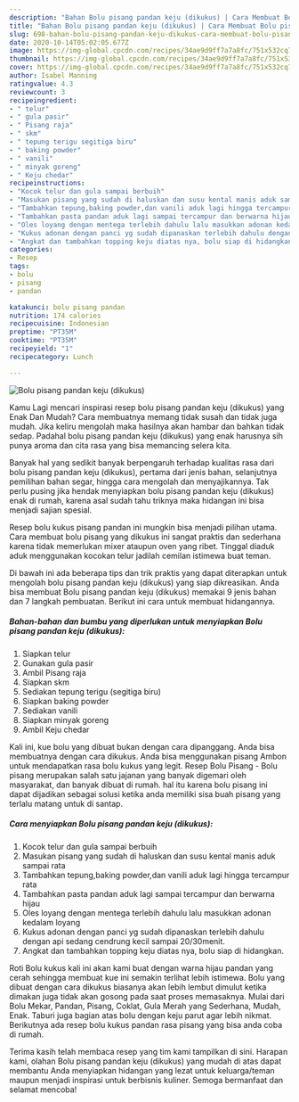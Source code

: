 ```yaml
---
description: "Bahan Bolu pisang pandan keju (dikukus) | Cara Membuat Bolu pisang pandan keju (dikukus) Yang Enak Dan Lezat"
title: "Bahan Bolu pisang pandan keju (dikukus) | Cara Membuat Bolu pisang pandan keju (dikukus) Yang Enak Dan Lezat"
slug: 698-bahan-bolu-pisang-pandan-keju-dikukus-cara-membuat-bolu-pisang-pandan-keju-dikukus-yang-enak-dan-lezat
date: 2020-10-14T05:02:05.677Z
image: https://img-global.cpcdn.com/recipes/34ae9d9ff7a7a8fc/751x532cq70/bolu-pisang-pandan-keju-dikukus-foto-resep-utama.jpg
thumbnail: https://img-global.cpcdn.com/recipes/34ae9d9ff7a7a8fc/751x532cq70/bolu-pisang-pandan-keju-dikukus-foto-resep-utama.jpg
cover: https://img-global.cpcdn.com/recipes/34ae9d9ff7a7a8fc/751x532cq70/bolu-pisang-pandan-keju-dikukus-foto-resep-utama.jpg
author: Isabel Manning
ratingvalue: 4.3
reviewcount: 3
recipeingredient:
- " telur"
- " gula pasir"
- " Pisang raja"
- " skm"
- " tepung terigu segitiga biru"
- " baking powder"
- " vanili"
- " minyak goreng"
- " Keju chedar"
recipeinstructions:
- "Kocok telur dan gula sampai berbuih"
- "Masukan pisang yang sudah di haluskan dan susu kental manis aduk sampai rata"
- "Tambahkan tepung,baking powder,dan vanili aduk lagi hingga tercampur rata"
- "Tambahkan pasta pandan aduk lagi sampai tercampur dan berwarna hijau"
- "Oles loyang dengan mentega terlebih dahulu lalu masukkan adonan kedalam loyang"
- "Kukus adonan dengan panci yg sudah dipanaskan terlebih dahulu dengan api sedang cendrung kecil sampai 20/30menit."
- "Angkat dan tambahkan topping keju diatas nya, bolu siap di hidangkan."
categories:
- Resep
tags:
- bolu
- pisang
- pandan

katakunci: bolu pisang pandan 
nutrition: 174 calories
recipecuisine: Indonesian
preptime: "PT35M"
cooktime: "PT35M"
recipeyield: "1"
recipecategory: Lunch

---
```



![Bolu pisang pandan keju (dikukus)](https://img-global.cpcdn.com/recipes/34ae9d9ff7a7a8fc/751x532cq70/bolu-pisang-pandan-keju-dikukus-foto-resep-utama.jpg)

Kamu Lagi mencari inspirasi resep bolu pisang pandan keju (dikukus) yang Enak Dan Mudah? Cara membuatnya memang tidak susah dan tidak juga mudah. Jika keliru mengolah maka hasilnya akan hambar dan bahkan tidak sedap. Padahal bolu pisang pandan keju (dikukus) yang enak harusnya sih punya aroma dan cita rasa yang bisa memancing selera kita.

Banyak hal yang sedikit banyak berpengaruh terhadap kualitas rasa dari bolu pisang pandan keju (dikukus), pertama dari jenis bahan, selanjutnya pemilihan bahan segar, hingga cara mengolah dan menyajikannya. Tak perlu pusing jika hendak menyiapkan bolu pisang pandan keju (dikukus) enak di rumah, karena asal sudah tahu triknya maka hidangan ini bisa menjadi sajian spesial.

Resep bolu kukus pisang pandan ini mungkin bisa menjadi pilihan utama. Cara membuat bolu pisang yang dikukus ini sangat praktis dan sederhana karena tidak memerlukan mixer ataupun oven yang ribet. Tinggal diaduk aduk menggunakan kocokan telur jadilah cemilan istimewa buat teman.


Di bawah ini ada beberapa tips dan trik praktis yang dapat diterapkan untuk mengolah bolu pisang pandan keju (dikukus) yang siap dikreasikan. Anda bisa membuat Bolu pisang pandan keju (dikukus) memakai 9 jenis bahan dan 7 langkah pembuatan. Berikut ini cara untuk membuat hidangannya.

<!--inarticleads1-->

##### Bahan-bahan dan bumbu yang diperlukan untuk menyiapkan Bolu pisang pandan keju (dikukus):

1. Siapkan  telur
1. Gunakan  gula pasir
1. Ambil  Pisang raja
1. Siapkan  skm
1. Sediakan  tepung terigu (segitiga biru)
1. Siapkan  baking powder
1. Sediakan  vanili
1. Siapkan  minyak goreng
1. Ambil  Keju chedar


Kali ini, kue bolu yang dibuat bukan dengan cara dipanggang. Anda bisa membuatnya dengan cara dikukus. Anda bisa menggunakan pisang Ambon untuk mendapatkan rasa bolu kukus yang legit. Resep Bolu Pisang - Bolu pisang merupakan salah satu jajanan yang banyak digemari oleh masyarakat, dan banyak dibuat di rumah. hal itu karena bolu pisang ini dapat dijadikan sebagai solusi ketika anda memiliki sisa buah pisang yang terlalu matang untuk di santap. 

<!--inarticleads2-->

##### Cara menyiapkan Bolu pisang pandan keju (dikukus):

1. Kocok telur dan gula sampai berbuih
1. Masukan pisang yang sudah di haluskan dan susu kental manis aduk sampai rata
1. Tambahkan tepung,baking powder,dan vanili aduk lagi hingga tercampur rata
1. Tambahkan pasta pandan aduk lagi sampai tercampur dan berwarna hijau
1. Oles loyang dengan mentega terlebih dahulu lalu masukkan adonan kedalam loyang
1. Kukus adonan dengan panci yg sudah dipanaskan terlebih dahulu dengan api sedang cendrung kecil sampai 20/30menit.
1. Angkat dan tambahkan topping keju diatas nya, bolu siap di hidangkan.


Roti Bolu kukus kali ini akan kami buat dengan warna hijau pandan yang cerah sehingga membuat kue ini semakin terlihat lebih istimewa. Bolu yang dibuat dengan cara dikukus biasanya akan lebih lembut dimulut ketika dimakan juga tidak akan gosong pada saat proses memasaknya. Mulai dari Bolu Mekar, Pandan, Pisang, Coklat, Gula Merah yang Sederhana, Mudah, Enak. Taburi juga bagian atas bolu dengan keju parut agar lebih nikmat. Berikutnya ada resep bolu kukus pandan rasa pisang yang bisa anda coba di rumah. 

Terima kasih telah membaca resep yang tim kami tampilkan di sini. Harapan kami, olahan Bolu pisang pandan keju (dikukus) yang mudah di atas dapat membantu Anda menyiapkan hidangan yang lezat untuk keluarga/teman maupun menjadi inspirasi untuk berbisnis kuliner. Semoga bermanfaat dan selamat mencoba!
